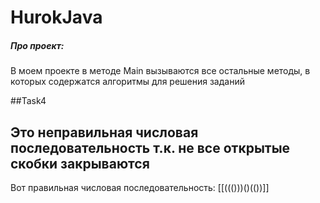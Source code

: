 # HurokJava
##### Про проект:
В моем проекте в методе Main вызываются все остальные методы, в которых содержатся алгоритмы для решения заданий

##Task4

## Это неправильная числовая последовательность т.к. не все открытые скобки закрываются
 Вот правильная числовая последовательность: [[((()))()(())]]

